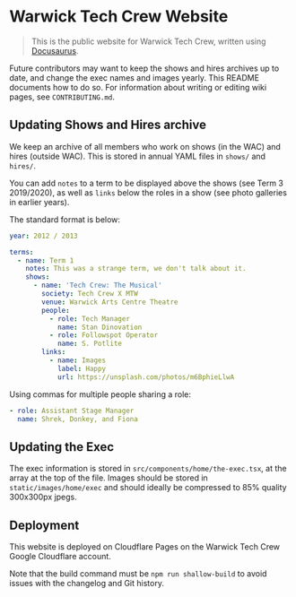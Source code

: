 # Warwick Tech Crew Website

> This is the public website for Warwick Tech Crew, written using [Docusaurus](https://docusaurus.io).

Future contributors may want to keep the shows and hires archives up to date, and change the exec names and images
yearly. This README documents how to do so. For information about writing or editing wiki pages, see `CONTRIBUTING.md`.

## Updating Shows and Hires archive

We keep an archive of all members who work on shows (in the WAC) and hires (outside WAC). This is stored in annual YAML
files in `shows/` and `hires/`.

You can add `notes` to a term to be displayed above the shows (see Term 3 2019/2020), as well as `links` below the roles
in a show (see photo galleries in earlier years).

The standard format is below:

```yaml
year: 2012 / 2013

terms:
  - name: Term 1
    notes: This was a strange term, we don't talk about it.
    shows:
      - name: 'Tech Crew: The Musical'
        society: Tech Crew X MTW
        venue: Warwick Arts Centre Theatre
        people:
          - role: Tech Manager
            name: Stan Dinovation
          - role: Followspot Operator
            name: S. Potlite
        links:
          - name: Images
            label: Happy
            url: https://unsplash.com/photos/m6BphieLlwA
```

Using commas for multiple people sharing a role:

```yaml
- role: Assistant Stage Manager
  name: Shrek, Donkey, and Fiona
```

## Updating the Exec

The exec information is stored in `src/components/home/the-exec.tsx`, at the array at the top of the file. Images should
be stored in `static/images/home/exec` and should ideally be compressed to 85% quality 300x300px jpegs.

## Deployment

This website is deployed on Cloudflare Pages on the Warwick Tech Crew Google Cloudflare account.

Note that the build command must be `npm run shallow-build` to avoid issues with the changelog and Git history.
